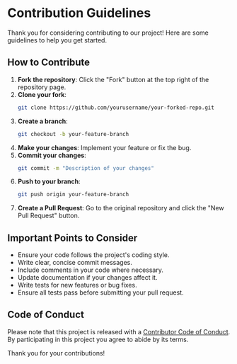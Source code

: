 # Contribution Guidelines

Thank you for considering contributing to our project! Here are some guidelines to help you get started.

## How to Contribute

1. **Fork the repository**: Click the "Fork" button at the top right of the repository page.
2. **Clone your fork**: 
    ```sh
    git clone https://github.com/yourusername/your-forked-repo.git
    ```
3. **Create a branch**: 
    ```sh
    git checkout -b your-feature-branch
    ```
4. **Make your changes**: Implement your feature or fix the bug.
5. **Commit your changes**: 
    ```sh
    git commit -m "Description of your changes"
    ```
6. **Push to your branch**: 
    ```sh
    git push origin your-feature-branch
    ```
7. **Create a Pull Request**: Go to the original repository and click the "New Pull Request" button.

## Important Points to Consider

- Ensure your code follows the project's coding style.
- Write clear, concise commit messages.
- Include comments in your code where necessary.
- Update documentation if your changes affect it.
- Write tests for new features or bug fixes.
- Ensure all tests pass before submitting your pull request.

## Code of Conduct

Please note that this project is released with a [Contributor Code of Conduct](CODE_OF_CONDUCT.md). By participating in this project you agree to abide by its terms.

Thank you for your contributions!